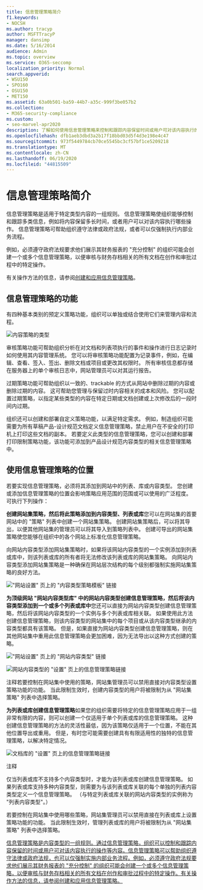 ```yaml
---
title: 信息管理策略简介
f1.keywords:
- NOCSH
ms.author: tracyp
author: MSFTTracyP
manager: dansimp
ms.date: 5/16/2014
audience: Admin
ms.topic: overview
ms.service: O365-seccomp
localization_priority: Normal
search.appverid:
- WSU150
- SPO160
- OSU150
- MET150
ms.assetid: 63a0b501-ba59-44b7-a35c-999f3be057b2
ms.collection:
- M365-security-compliance
ms.custom:
- seo-marvel-apr2020
description: 了解如何使用信息管理策略来控制和跟踪内容保留时间或用户可对该内容执行的操作等事项。
ms.openlocfilehash: dfb1aeb3dbd3a2b17f18bbd03d5f4d3e198e4c47
ms.sourcegitcommit: 973f5449784cb70ce5545bc3cf57bf1ce5209218
ms.translationtype: MT
ms.contentlocale: zh-CN
ms.lasthandoff: 06/19/2020
ms.locfileid: "44815509"
---
```

# <a name="introduction-to-information-management-policies"></a>信息管理策略简介

信息管理策略是适用于特定类型内容的一组规则。 信息管理策略使组织能够控制和跟踪多类信息，例如将内容保留多长时间，或者用户可以对该内容执行哪些操作。 信息管理策略可帮助组织遵守法律或政府法规，或者可以仅强制执行内部业务流程。 
  
例如，必须遵守政府法规要求他们展示其财务报表的 "充分控制" 的组织可能会创建一个或多个信息管理策略，以便审核与财务存档相关的所有文档在创作和审批过程中的特定操作。
  
有关操作方法的信息，请参阅[创建和应用信息管理策略](create-info-mgmt-policies.md)。
  
## <a name="features-of-information-management-policies"></a>信息管理策略的功能
<a name="__top"> </a>

有四种基本类别的预定义策略功能，组织可以单独或结合使用它们来管理内容和流程。 
  
![内容策略的类型](../media/19fcb8a3-974b-40d3-a13f-b76088d122f8.png)
  
审核策略功能可帮助组织分析在对文档和列表项执行的事件和操作进行日志记录时如何使用其内容管理系统。 您可以将审核策略功能配置为记录事件，例如，在编辑、查看、签入、签出、删除文档或项目或更改其权限时。 所有审核信息都存储在服务器上的单个审核日志中，网站管理员可以对其运行报告。 
  
过期策略功能可帮助组织以一致的、trackable 的方式从网站中删除过期的内容或删除过期的内容。 这可帮助您管理与保留过时内容相关的成本和风险。 您可以配置过期策略，以指定某些类型的内容在特定日期或文档创建或上次修改后的一段时间内过期。
  
组织还可以创建和部署自定义策略功能，以满足特定需求。 例如，制造组织可能需要为所有草稿产品-设计规范文档定义信息管理策略，禁止用户在不安全的打印机上打印这些文档的副本。 若要定义此类型的信息管理策略，您可以创建和部署打印限制策略功能，该功能可添加到产品设计规范内容类型的相关信息管理策略中。
  
## <a name="locations-to-use-an-information-management-policy"></a>使用信息管理策略的位置
<a name="__toc340213528"> </a>

若要实现信息管理策略，必须将其添加到网站中的列表、库或内容类型。 您创建或添加信息管理策略的位置会影响策略应用范围的范围或可以使用的广泛程度。 可执行下列操作：
  
 **创建网站集策略，然后将此策略添加到内容类型、列表或库**您可以在网站集的首要网站中的 "策略" 列表中创建一个网站集策略。 创建网站集策略后，可以将其导出，以便其他网站集的管理员可以将其导入到策略列表中。 创建可导出的网站集策略使您能够在组织中的各个网站上标准化信息管理策略。 
  
向网站内容类型添加网站集策略时，如果将该网站内容类型的一个实例添加到列表或库中，则该列表或库的所有者将无法修改该列表或库的网站集策略。 向网站内容类型添加网站集策略是一种确保在网站层次结构的每个级别都强制实施网站集策略的良好方法。
  
!["网站设置" 页上的 "内容类型策略模板" 链接](../media/26d3466a-23ec-443f-88f0-2aaff38e992b.png)
  
 **为顶级网站 "网站内容类型库" 中的网站内容类型创建信息管理策略，然后将该内容类型添加到一个或多个列表或库中**您还可以直接为网站内容类型创建信息管理策略，然后将该网站内容类型的一个实例与多个列表或库相关联。 如果使用此方法创建信息管理策略，则该内容类型的网站集中的每个项目或从该内容类型继承的内容类型都具有该策略。 但是，如果直接为网站内容类型创建信息管理策略，则在其他网站集中重用此信息管理策略会更加困难，因为无法导出以这种方式创建的策略。 
  
!["网站设置" 页上的 "网站内容类型" 链接](../media/6f6fa51f-15d7-4782-b06f-a7b36e874cd3.png)
  
![网站内容类型的 "设置" 页上的信息管理策略链接](../media/15d83a34-6c8f-4b6e-b6ee-e9b0a70cbb4b.png)
  
注释若要控制在网站集中使用的策略，网站集管理员可以禁用直接对内容类型设置策略功能的功能。 当此限制生效时，创建内容类型的用户将被限制为从 "网站集策略" 列表中选择策略。
  
 **为列表或库创建信息管理策略**如果您的组织需要将特定的信息管理策略应用于一组非常有限的内容，则可以创建一个仅适用于单个列表或库的信息管理策略。 这种创建信息管理策略的方法的灵活性最低，因为该策略仅适用于一个位置，不能在其他位置导出或重用。 但是，有时您可能需要创建具有有限适用性的独特的信息管理策略，以解决特定情况。 
  
![文档库的 "设置" 页上的信息管理策略链接](../media/9fa6d366-6aab-49e1-a05c-898ac6f536e6.png)
  
注释 
  
仅当列表或库不支持多个内容类型时，才能为该列表或库创建信息管理策略。 如果列表或库支持多种内容类型，则需要为与该列表或库关联的每个单独的列表内容类型定义一个信息管理策略。 （与特定列表或库关联的网站内容类型的实例称为 "列表内容类型"。）
  
若要控制在网站集中使用哪些策略，网站集管理员可以禁用直接在列表或库上设置策略功能的功能。 当此限制生效时，管理列表或库的用户将被限制为从 "网站集策略" 列表中选择策略。
  
[信息管理策略是内容类型的一组规则。通过信息管理策略，组织可以控制和跟踪内容保留的时间或用户可对该内容执行的操作等内容。信息管理策略可以帮助组织遵守法律或政府法规，也可以仅强制实施内部业务流程。例如，必须遵守政府法规要求他们展示其财务报表的 "充分控制" 的组织可能会创建一个或多个信息管理策略，以便审核与财务存档相关的所有文档在创作和审批过程中的特定操作。有关操作方法的信息，请参阅创建和应用信息管理策略。](intro-to-info-mgmt-policies.md#__top)
  

